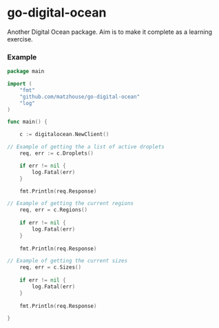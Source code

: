 go-digital-ocean
================

Another Digital Ocean package. Aim is to make it complete as a learning exercise.


### Example

```go
package main

import (
	"fmt"
	"github.com/matzhouse/go-digital-ocean"
	"log"
)

func main() {

	c := digitalocean.NewClient()

// Example of getting the a list of active droplets
	req, err := c.Droplets()

	if err != nil {
		log.Fatal(err)
	}

	fmt.Println(req.Response)

// Example of getting the current regions
	req, err = c.Regions()
	
	if err != nil {
		log.Fatal(err)
	}
	
	fmt.Println(req.Response)

// Example of getting the current sizes
	req, err = c.Sizes()
	
	if err != nil {
		log.Fatal(err)
	}
	
	fmt.Println(req.Response)

}

```
